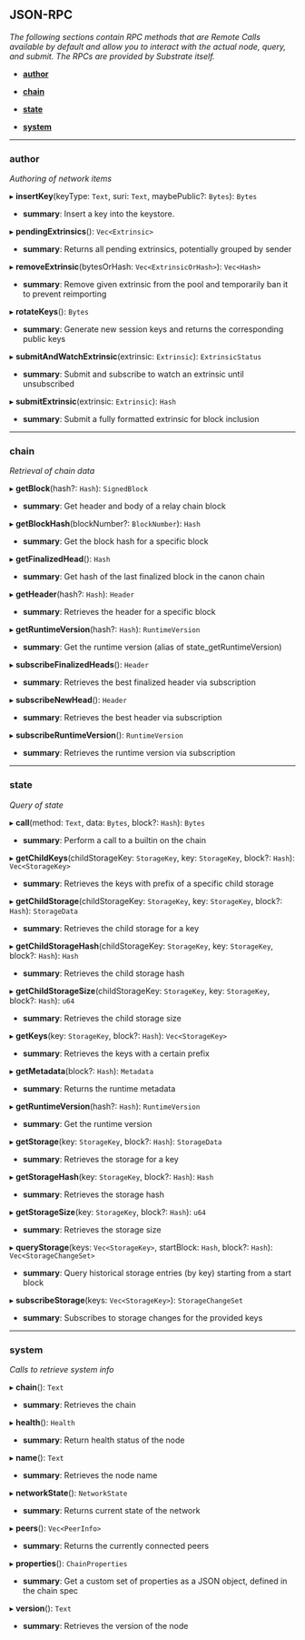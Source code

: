 ## JSON-RPC

_The following sections contain RPC methods that are Remote Calls available by default and allow you to interact with the actual node, query, and submit. The RPCs are provided by Substrate itself._
- **[author](#author)**

- **[chain](#chain)**

- **[state](#state)**

- **[system](#system)**


___


### author

_Authoring of network items_

▸ **insertKey**(keyType: `Text`, suri: `Text`, maybePublic?: `Bytes`): `Bytes`
- **summary**: Insert a key into the keystore.

▸ **pendingExtrinsics**(): `Vec<Extrinsic>`
- **summary**: Returns all pending extrinsics, potentially grouped by sender

▸ **removeExtrinsic**(bytesOrHash: `Vec<ExtrinsicOrHash>`): `Vec<Hash>`
- **summary**: Remove given extrinsic from the pool and temporarily ban it to prevent reimporting

▸ **rotateKeys**(): `Bytes`
- **summary**: Generate new session keys and returns the corresponding public keys

▸ **submitAndWatchExtrinsic**(extrinsic: `Extrinsic`): `ExtrinsicStatus`
- **summary**: Submit and subscribe to watch an extrinsic until unsubscribed

▸ **submitExtrinsic**(extrinsic: `Extrinsic`): `Hash`
- **summary**: Submit a fully formatted extrinsic for block inclusion

___


### chain

_Retrieval of chain data_

▸ **getBlock**(hash?: `Hash`): `SignedBlock`
- **summary**: Get header and body of a relay chain block

▸ **getBlockHash**(blockNumber?: `BlockNumber`): `Hash`
- **summary**: Get the block hash for a specific block

▸ **getFinalizedHead**(): `Hash`
- **summary**: Get hash of the last finalized block in the canon chain

▸ **getHeader**(hash?: `Hash`): `Header`
- **summary**: Retrieves the header for a specific block

▸ **getRuntimeVersion**(hash?: `Hash`): `RuntimeVersion`
- **summary**: Get the runtime version (alias of state_getRuntimeVersion)

▸ **subscribeFinalizedHeads**(): `Header`
- **summary**: Retrieves the best finalized header via subscription

▸ **subscribeNewHead**(): `Header`
- **summary**: Retrieves the best header via subscription

▸ **subscribeRuntimeVersion**(): `RuntimeVersion`
- **summary**: Retrieves the runtime version via subscription

___


### state

_Query of state_

▸ **call**(method: `Text`, data: `Bytes`, block?: `Hash`): `Bytes`
- **summary**: Perform a call to a builtin on the chain

▸ **getChildKeys**(childStorageKey: `StorageKey`, key: `StorageKey`, block?: `Hash`): `Vec<StorageKey>`
- **summary**: Retrieves the keys with prefix of a specific child storage

▸ **getChildStorage**(childStorageKey: `StorageKey`, key: `StorageKey`, block?: `Hash`): `StorageData`
- **summary**: Retrieves the child storage for a key

▸ **getChildStorageHash**(childStorageKey: `StorageKey`, key: `StorageKey`, block?: `Hash`): `Hash`
- **summary**: Retrieves the child storage hash

▸ **getChildStorageSize**(childStorageKey: `StorageKey`, key: `StorageKey`, block?: `Hash`): `u64`
- **summary**: Retrieves the child storage size

▸ **getKeys**(key: `StorageKey`, block?: `Hash`): `Vec<StorageKey>`
- **summary**: Retrieves the keys with a certain prefix

▸ **getMetadata**(block?: `Hash`): `Metadata`
- **summary**: Returns the runtime metadata

▸ **getRuntimeVersion**(hash?: `Hash`): `RuntimeVersion`
- **summary**: Get the runtime version

▸ **getStorage**(key: `StorageKey`, block?: `Hash`): `StorageData`
- **summary**: Retrieves the storage for a key

▸ **getStorageHash**(key: `StorageKey`, block?: `Hash`): `Hash`
- **summary**: Retrieves the storage hash

▸ **getStorageSize**(key: `StorageKey`, block?: `Hash`): `u64`
- **summary**: Retrieves the storage size

▸ **queryStorage**(keys: `Vec<StorageKey>`, startBlock: `Hash`, block?: `Hash`): `Vec<StorageChangeSet>`
- **summary**: Query historical storage entries (by key) starting from a start block

▸ **subscribeStorage**(keys: `Vec<StorageKey>`): `StorageChangeSet`
- **summary**: Subscribes to storage changes for the provided keys

___


### system

_Calls to retrieve system info_

▸ **chain**(): `Text`
- **summary**: Retrieves the chain

▸ **health**(): `Health`
- **summary**: Return health status of the node

▸ **name**(): `Text`
- **summary**: Retrieves the node name

▸ **networkState**(): `NetworkState`
- **summary**: Returns current state of the network

▸ **peers**(): `Vec<PeerInfo>`
- **summary**: Returns the currently connected peers

▸ **properties**(): `ChainProperties`
- **summary**: Get a custom set of properties as a JSON object, defined in the chain spec

▸ **version**(): `Text`
- **summary**: Retrieves the version of the node
